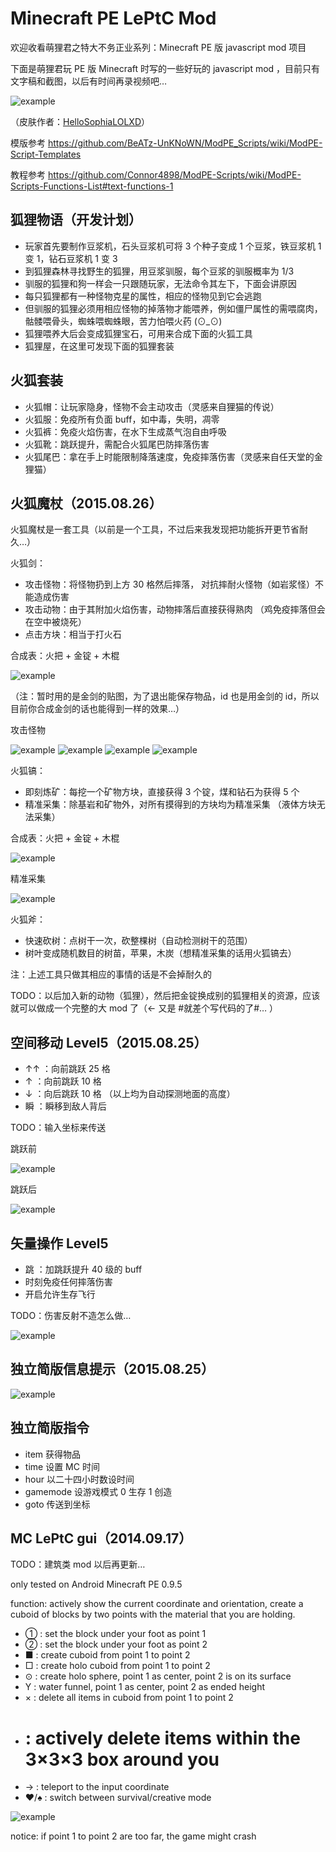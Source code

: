 ﻿Minecraft PE LePtC Mod
======

欢迎收看萌狸君之特大不务正业系列：Minecraft PE 版 javascript mod 项目

下面是萌狸君玩 PE 版 Minecraft 时写的一些好玩的 javascript mod ，目前只有文字稿和截图，以后有时间再录视频吧…



![example](https://github.com/LePtC/MC-PE-Mod/blob/master/skin.png)

（皮肤作者：[HelloSophiaLOLXD](http://mcpehub.com/skin/cute-fox-skin)）


模版参考 https://github.com/BeATz-UnKNoWN/ModPE_Scripts/wiki/ModPE-Script-Templates

教程参考 https://github.com/Connor4898/ModPE-Scripts/wiki/ModPE-Scripts-Functions-List#text-functions-1


## 狐狸物语（开发计划）

- 玩家首先要制作豆浆机，石头豆浆机可将 3 个种子变成 1 个豆浆，铁豆浆机 1 变 1，钻石豆浆机 1 变 3
- 到狐狸森林寻找野生的狐狸，用豆浆驯服，每个豆浆的驯服概率为 1/3
- 驯服的狐狸和狗一样会一只跟随玩家，无法命令其左下，下面会讲原因
- 每只狐狸都有一种怪物克星的属性，相应的怪物见到它会逃跑
- 但驯服的狐狸必须用相应怪物的掉落物才能喂养，例如僵尸属性的需喂腐肉，骷髅喂骨头，蜘蛛喂蜘蛛眼，苦力怕喂火药 (⊙_⊙)
- 狐狸喂养大后会变成狐狸宝石，可用来合成下面的火狐工具
- 狐狸屋，在这里可发现下面的狐狸套装


## 火狐套装

- 火狐帽：让玩家隐身，怪物不会主动攻击（灵感来自狸猫的传说）
- 火狐服：免疫所有负面 buff，如中毒，失明，凋零
- 火狐裤：免疫火焰伤害，在水下生成蒸气泡自由呼吸
- 火狐靴：跳跃提升，需配合火狐尾巴防摔落伤害
- 火狐尾巴：拿在手上时能限制降落速度，免疫摔落伤害（灵感来自任天堂的金狸猫）




## 火狐魔杖（2015.08.26）

火狐魔杖是一套工具（以前是一个工具，不过后来我发现把功能拆开更节省耐久…）

火狐剑：

- 攻击怪物：将怪物扔到上方 30 格然后摔落，
对抗摔耐火怪物（如岩浆怪）不能造成伤害
- 攻击动物：由于其附加火焰伤害，动物摔落后直接获得熟肉
（鸡免疫摔落但会在空中被烧死）
- 点击方块：相当于打火石

合成表：火把 + 金锭 + 木棍

![example](https://github.com/LePtC/MC-PE-Mod/blob/master/20150826213610.png)

（注：暂时用的是金剑的贴图，为了退出能保存物品，id 也是用金剑的 id，所以目前你合成金剑的话也能得到一样的效果…）

攻击怪物

![example](https://github.com/LePtC/MC-PE-Mod/blob/master/20150826172920.png)
![example](https://github.com/LePtC/MC-PE-Mod/blob/master/20150826172922.png)
![example](https://github.com/LePtC/MC-PE-Mod/blob/master/20150826172924.png)
![example](https://github.com/LePtC/MC-PE-Mod/blob/master/20150826172925.png)

火狐镐：

- 即刻炼矿：每挖一个矿物方块，直接获得 3 个锭，煤和钻石为获得 5 个
- 精准采集：除基岩和矿物外，对所有摸得到的方块均为精准采集
（液体方块无法采集）

合成表：火把 + 金锭 + 木棍

![example](https://github.com/LePtC/MC-PE-Mod/blob/master/20150826213615.png)

精准采集

![example](https://github.com/LePtC/MC-PE-Mod/blob/master/20150826214338.png)


火狐斧：

- 快速砍树：点树干一次，砍整棵树（自动检测树干的范围）
- 树叶变成随机数目的树苗，苹果，木炭（想精准采集的话用火狐镐去）





注：上述工具只做其相应的事情的话是不会掉耐久的


TODO：以后加入新的动物（狐狸），然后把金锭换成别的狐狸相关的资源，应该就可以做成一个完整的大 mod 了（← 又是 #就差个写代码的了#… ）



## 空间移动 Level5（2015.08.25）

- ↑↑ ：向前跳跃 25 格
- ↑ ：向前跳跃 10 格
- ↓ ：向后跳跃 10 格
（以上均为自动探测地面的高度）
- 瞬 ：瞬移到敌人背后

TODO：输入坐标来传送

跳跃前

![example](https://github.com/LePtC/MC-PE-Mod/blob/master/20150826000823.png)

跳跃后

![example](https://github.com/LePtC/MC-PE-Mod/blob/master/20150826000830.png)



## 矢量操作 Level5

- 跳 ：加跳跃提升 40 级的 buff
- 时刻免疫任何摔落伤害
- 开启允许生存飞行

TODO：伤害反射不造怎么做…

![example](https://github.com/LePtC/MC-PE-Mod/blob/master/20150826235654.png)




## 独立简版信息提示（2015.08.25）

![example](https://github.com/LePtC/MC-PE-Mod/blob/master/20150825232725.png)



## 独立简版指令

- item 获得物品
- time 设置 MC 时间
- hour 以二十四小时数设时间
- gamemode 设游戏模式 0 生存 1 创造
- goto 传送到坐标



## MC LePtC gui（2014.09.17）

TODO：建筑类 mod 以后再更新…

only tested on Android Minecraft PE 0.9.5

function: actively show the current coordinate and orientation, create a cuboid of blocks by two points with the material that you are holding.

- ① : set the block under your foot as point 1
- ② : set the block under your foot as point 2
- ■ : create cuboid from point 1 to point 2
- □ : create holo cuboid from point 1 to point 2
- ⊙ : create holo sphere, point 1 as center, point 2 is on its surface
- Y : water funnel, point 1 as center, point 2 as ended height
- × : delete all items in cuboid from point 1 to point 2
- #  : actively delete items within the 3×3×3 box around you
- → : teleport to the input coordinate
- ♥/♠ : switch between survival/creative mode

![example](https://github.com/LePtC/MC-PE-Mod/blob/master/2014-09-17-12-14-29.png)

notice: if point 1 to point 2 are too far, the game might crash
